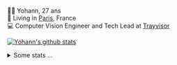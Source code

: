 <p>
  👨🏻 <bold>Yohann</bold>, 27 ans<br/>
  💼 Living in <a href="https://www.google.com/maps?q=paris">Paris</a>, France<br/>
  💻 Computer Vision Engineer and Tech Lead at <a href="https://trayvisor.com/">Trayvisor</a><br/>
</p>

<a href="https://github.com/anuraghazra/github-readme-stats"><img align="center" src="https://github-readme-stats-go94hl40s-yohann84l.vercel.app//api?username=yohann84L&show_icons=true&include_all_commits=true" alt="Yohann's github stats" /> </a>


<details>
  <summary>Some stats ...</summary><br/>
  

<!--START_SECTION:waka-->
![Code Time](http://img.shields.io/badge/Code%20Time-1%2C166%20hrs%203%20mins-blue)

![Profile Views](http://img.shields.io/badge/Profile%20Views-0-blue)

**🐱 My GitHub Data** 

> 📦 440.9 kB Used in GitHub's Storage 
 > 
> 🏆 1,344 Contributions in the Year 2024
 > 
> 🚫 Not Opted to Hire
 > 
> 📜 26 Public Repositories 
 > 
> 🔑 21 Private Repositories 
 > 
**I'm an Early 🐤** 

```text
🌞 Morning                18453 commits       ████████░░░░░░░░░░░░░░░░░   30.64 % 
🌆 Daytime                34298 commits       ██████████████░░░░░░░░░░░   56.95 % 
🌃 Evening                7339 commits        ███░░░░░░░░░░░░░░░░░░░░░░   12.19 % 
🌙 Night                  136 commits         ░░░░░░░░░░░░░░░░░░░░░░░░░   00.23 % 
```
📅 **I'm Most Productive on Wednesday** 

```text
Monday                   11331 commits       █████░░░░░░░░░░░░░░░░░░░░   18.81 % 
Tuesday                  11250 commits       █████░░░░░░░░░░░░░░░░░░░░   18.68 % 
Wednesday                12709 commits       █████░░░░░░░░░░░░░░░░░░░░   21.10 % 
Thursday                 12217 commits       █████░░░░░░░░░░░░░░░░░░░░   20.29 % 
Friday                   11603 commits       █████░░░░░░░░░░░░░░░░░░░░   19.27 % 
Saturday                 398 commits         ░░░░░░░░░░░░░░░░░░░░░░░░░   00.66 % 
Sunday                   718 commits         ░░░░░░░░░░░░░░░░░░░░░░░░░   01.19 % 
```


📊 **This Week I Spent My Time On** 

```text
🕑︎ Time Zone: Europe/Paris

💬 Programming Languages: 
Python                   26 mins             █████████████░░░░░░░░░░░░   52.71 % 
JavaScript               21 mins             ███████████░░░░░░░░░░░░░░   42.25 % 
YAML                     1 min               █░░░░░░░░░░░░░░░░░░░░░░░░   03.20 % 
Bash                     0 secs              ░░░░░░░░░░░░░░░░░░░░░░░░░   01.70 % 
Other                    0 secs              ░░░░░░░░░░░░░░░░░░░░░░░░░   00.08 % 

🔥 Editors: 
VS Code                  50 mins             █████████████████████████   100.00 % 

💻 Operating System: 
Mac                      50 mins             █████████████████████████   100.00 % 
```

**I Mostly Code in Python** 

```text
Python                   27 repos            ██████████████░░░░░░░░░░░   55.10 % 
Jupyter Notebook         4 repos             ██░░░░░░░░░░░░░░░░░░░░░░░   08.16 % 
JavaScript               3 repos             ██░░░░░░░░░░░░░░░░░░░░░░░   06.12 % 
HTML                     2 repos             █░░░░░░░░░░░░░░░░░░░░░░░░   04.08 % 
Shell                    1 repo              █░░░░░░░░░░░░░░░░░░░░░░░░   02.04 % 
```




 Last Updated on 10/12/2024 00:40:23 UTC
<!--END_SECTION:waka-->
